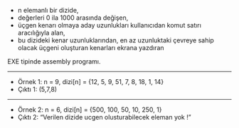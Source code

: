 * n elemanlı bir dizide,
* değerleri 0 ila 1000 arasında değişen,
* üçgen kenarı olmaya aday uzunlukları kullanıcıdan komut satırı aracılığıyla alan,
* bu dizideki kenar uzunluklarından, en az uzunluktaki çevreye sahip olacak üçgeni oluşturan kenarları ekrana yazdıran

EXE tipinde assembly programı.

***

* Örnek 1: n = 9, dizi[n] = {12, 5, 9, 51, 7, 8, 18, 1, 14}
* Çıktı 1: (5,7,8)

***

* Örnek 2: n = 6, dizi[n] = {500, 100, 50, 10, 250, 1}
* Çıktı 2: “Verilen dizide ucgen olusturabilecek eleman yok !”
